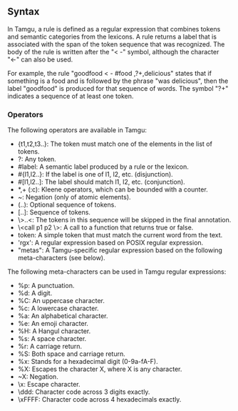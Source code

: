 ## Syntax

In Tamgu, a rule is defined as a regular expression that combines tokens and semantic categories from the lexicons. A rule returns a label that is associated with the span of the token sequence that was recognized. The body of the rule is written after the "< -" symbol, although the character "←" can also be used.

For example, the rule "goodfood < - #food ,?+,delicious" states that if something is a food and is followed by the phrase "was delicious", then the label "goodfood" is produced for that sequence of words. The symbol "?+" indicates a sequence of at least one token.

### Operators

The following operators are available in Tamgu:

- {t1,t2,t3..}: The token must match one of the elements in the list of tokens.
- ?: Any token.
- #label: A semantic label produced by a rule or the lexicon.
- #{l1,l2..}: If the label is one of l1, l2, etc. (disjunction).
- #[l1,l2..]: The label should match l1, l2, etc. (conjunction).
- *,+ (:c): Kleene operators, which can be bounded with a counter.
- ~: Negation (only of atomic elements).
- (..): Optional sequence of tokens.
- [..]: Sequence of tokens.
- \\>..<: The tokens in this sequence will be skipped in the final annotation.
- \\<call p1 p2 \\>: A call to a function that returns true or false.
- token: A simple token that must match the current word from the text.
- 'rgx': A regular expression based on POSIX regular expression.
- "metas": A Tamgu-specific regular expression based on the following meta-characters (see below).

The following meta-characters can be used in Tamgu regular expressions:

- %p: A punctuation.
- %d: A digit.
- %C: An uppercase character.
- %c: A lowercase character.
- %a: An alphabetical character.
- %e: An emoji character.
- %H: A Hangul character.
- %s: A space character.
- %r: A carriage return.
- %S: Both space and carriage return.
- %x: Stands for a hexadecimal digit (0-9a-fA-F).
- %X: Escapes the character X, where X is any character.
- ~X: Negation.
- \\x: Escape character.
- \\ddd: Character code across 3 digits exactly.
- \\xFFFF: Character code across 4 hexadecimals exactly.